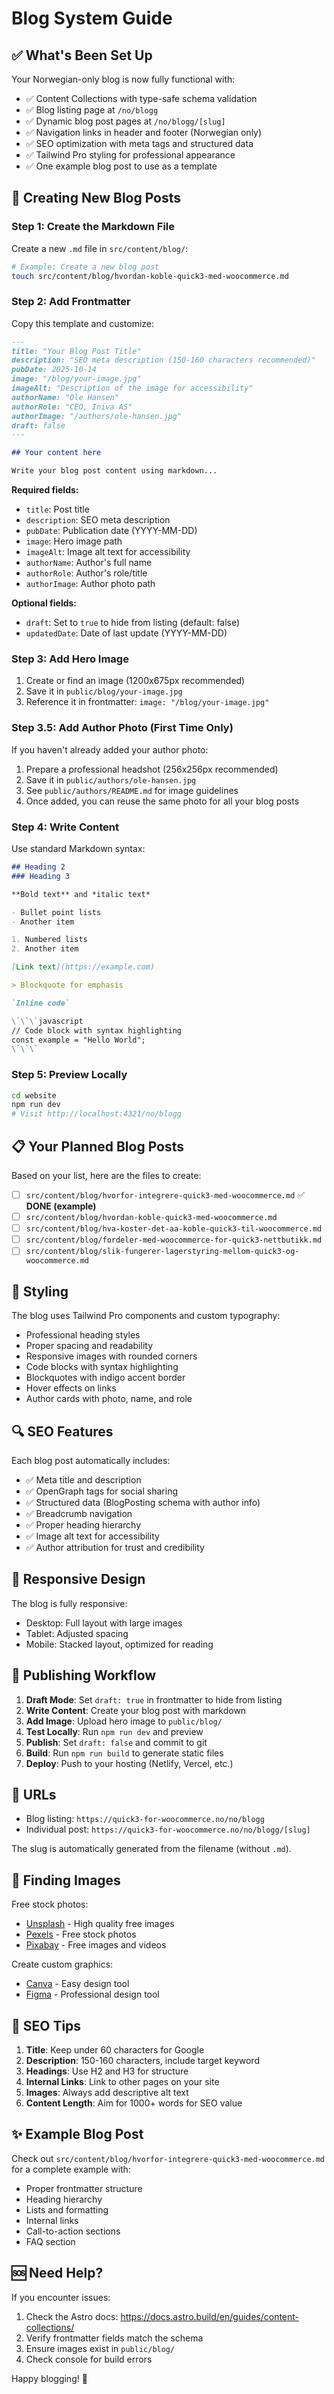 # Blog System Guide

## ✅ What's Been Set Up

Your Norwegian-only blog is now fully functional with:

- ✅ Content Collections with type-safe schema validation
- ✅ Blog listing page at `/no/blogg`
- ✅ Dynamic blog post pages at `/no/blogg/[slug]`
- ✅ Navigation links in header and footer (Norwegian only)
- ✅ SEO optimization with meta tags and structured data
- ✅ Tailwind Pro styling for professional appearance
- ✅ One example blog post to use as a template

## 📝 Creating New Blog Posts

### Step 1: Create the Markdown File

Create a new `.md` file in `src/content/blog/`:

```bash
# Example: Create a new blog post
touch src/content/blog/hvordan-koble-quick3-med-woocommerce.md
```

### Step 2: Add Frontmatter

Copy this template and customize:

```markdown
---
title: "Your Blog Post Title"
description: "SEO meta description (150-160 characters recommended)"
pubDate: 2025-10-14
image: "/blog/your-image.jpg"
imageAlt: "Description of the image for accessibility"
authorName: "Ole Hansen"
authorRole: "CEO, Iniva AS"
authorImage: "/authors/ole-hansen.jpg"
draft: false
---

## Your content here

Write your blog post content using markdown...
```

**Required fields:**
- `title`: Post title
- `description`: SEO meta description
- `pubDate`: Publication date (YYYY-MM-DD)
- `image`: Hero image path
- `imageAlt`: Image alt text for accessibility
- `authorName`: Author's full name
- `authorRole`: Author's role/title
- `authorImage`: Author photo path

**Optional fields:**
- `draft`: Set to `true` to hide from listing (default: false)
- `updatedDate`: Date of last update (YYYY-MM-DD)

### Step 3: Add Hero Image

1. Create or find an image (1200x675px recommended)
2. Save it in `public/blog/your-image.jpg`
3. Reference it in frontmatter: `image: "/blog/your-image.jpg"`

### Step 3.5: Add Author Photo (First Time Only)

If you haven't already added your author photo:

1. Prepare a professional headshot (256x256px recommended)
2. Save it in `public/authors/ole-hansen.jpg`
3. See `public/authors/README.md` for image guidelines
4. Once added, you can reuse the same photo for all your blog posts

### Step 4: Write Content

Use standard Markdown syntax:

```markdown
## Heading 2
### Heading 3

**Bold text** and *italic text*

- Bullet point lists
- Another item

1. Numbered lists
2. Another item

[Link text](https://example.com)

> Blockquote for emphasis

`Inline code`

\`\`\`javascript
// Code block with syntax highlighting
const example = "Hello World";
\`\`\`
```

### Step 5: Preview Locally

```bash
cd website
npm run dev
# Visit http://localhost:4321/no/blogg
```

## 📋 Your Planned Blog Posts

Based on your list, here are the files to create:

- [ ] `src/content/blog/hvorfor-integrere-quick3-med-woocommerce.md` ✅ **DONE (example)**
- [ ] `src/content/blog/hvordan-koble-quick3-med-woocommerce.md`
- [ ] `src/content/blog/hva-koster-det-aa-koble-quick3-til-woocommerce.md`
- [ ] `src/content/blog/fordeler-med-woocommerce-for-quick3-nettbutikk.md`
- [ ] `src/content/blog/slik-fungerer-lagerstyring-mellom-quick3-og-woocommerce.md`

## 🎨 Styling

The blog uses Tailwind Pro components and custom typography:

- Professional heading styles
- Proper spacing and readability
- Responsive images with rounded corners
- Code blocks with syntax highlighting
- Blockquotes with indigo accent border
- Hover effects on links
- Author cards with photo, name, and role

## 🔍 SEO Features

Each blog post automatically includes:

- ✅ Meta title and description
- ✅ OpenGraph tags for social sharing
- ✅ Structured data (BlogPosting schema with author info)
- ✅ Breadcrumb navigation
- ✅ Proper heading hierarchy
- ✅ Image alt text for accessibility
- ✅ Author attribution for trust and credibility

## 📱 Responsive Design

The blog is fully responsive:
- Desktop: Full layout with large images
- Tablet: Adjusted spacing
- Mobile: Stacked layout, optimized for reading

## 🚀 Publishing Workflow

1. **Draft Mode**: Set `draft: true` in frontmatter to hide from listing
2. **Write Content**: Create your blog post with markdown
3. **Add Image**: Upload hero image to `public/blog/`
4. **Test Locally**: Run `npm run dev` and preview
5. **Publish**: Set `draft: false` and commit to git
6. **Build**: Run `npm run build` to generate static files
7. **Deploy**: Push to your hosting (Netlify, Vercel, etc.)

## 🔗 URLs

- Blog listing: `https://quick3-for-woocommerce.no/no/blogg`
- Individual post: `https://quick3-for-woocommerce.no/no/blogg/[slug]`

The slug is automatically generated from the filename (without `.md`).

## 📸 Finding Images

Free stock photos:
- [Unsplash](https://unsplash.com) - High quality free images
- [Pexels](https://pexels.com) - Free stock photos
- [Pixabay](https://pixabay.com) - Free images and videos

Create custom graphics:
- [Canva](https://canva.com) - Easy design tool
- [Figma](https://figma.com) - Professional design tool

## 🎯 SEO Tips

1. **Title**: Keep under 60 characters for Google
2. **Description**: 150-160 characters, include target keyword
3. **Headings**: Use H2 and H3 for structure
4. **Internal Links**: Link to other pages on your site
5. **Images**: Always add descriptive alt text
6. **Content Length**: Aim for 1000+ words for SEO value

## ✨ Example Blog Post

Check out `src/content/blog/hvorfor-integrere-quick3-med-woocommerce.md` for a complete example with:
- Proper frontmatter structure
- Heading hierarchy
- Lists and formatting
- Internal links
- Call-to-action sections
- FAQ section

## 🆘 Need Help?

If you encounter issues:
1. Check the Astro docs: https://docs.astro.build/en/guides/content-collections/
2. Verify frontmatter fields match the schema
3. Ensure images exist in `public/blog/`
4. Check console for build errors

Happy blogging! 📝
